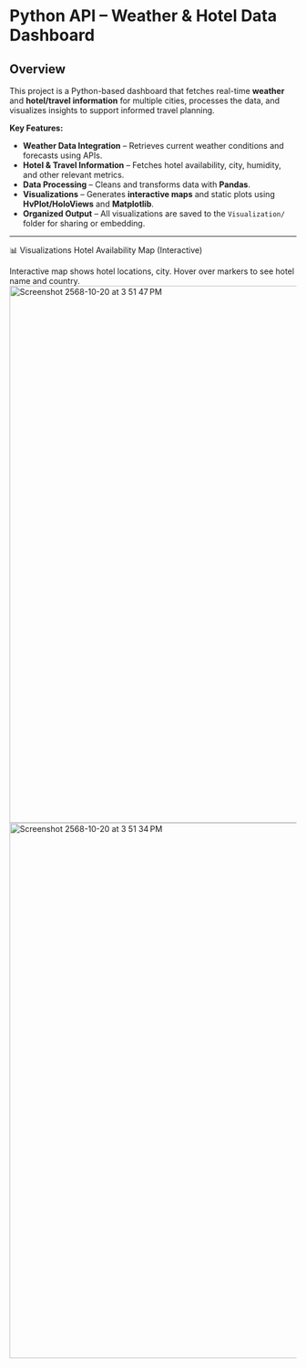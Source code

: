# Python API – Weather & Hotel Data Dashboard

## Overview

This project is a Python-based dashboard that fetches real-time **weather** and **hotel/travel information** for multiple cities, processes the data, and visualizes insights to support informed travel planning.

**Key Features:**

- **Weather Data Integration** – Retrieves current weather conditions and forecasts using APIs.  
- **Hotel & Travel Information** – Fetches hotel availability, city, humidity, and other relevant metrics.  
- **Data Processing** – Cleans and transforms data with **Pandas**.  
- **Visualizations** – Generates **interactive maps** and static plots using **HvPlot/HoloViews** and **Matplotlib**.  
- **Organized Output** – All visualizations are saved to the `Visualization/` folder for sharing or embedding.

---
📊 Visualizations
Hotel Availability Map (Interactive)

Interactive map shows hotel locations, city. Hover over markers to see hotel name and country.
<img width="1091" height="941" alt="Screenshot 2568-10-20 at 3 51 47 PM" src="https://github.com/user-attachments/assets/93982491-7801-4488-9d22-7217fe93631c" />
<img width="1121" height="938" alt="Screenshot 2568-10-20 at 3 51 34 PM" src="https://github.com/user-attachments/assets/41705dcf-536e-4a4e-8512-058a81d0786a" />
